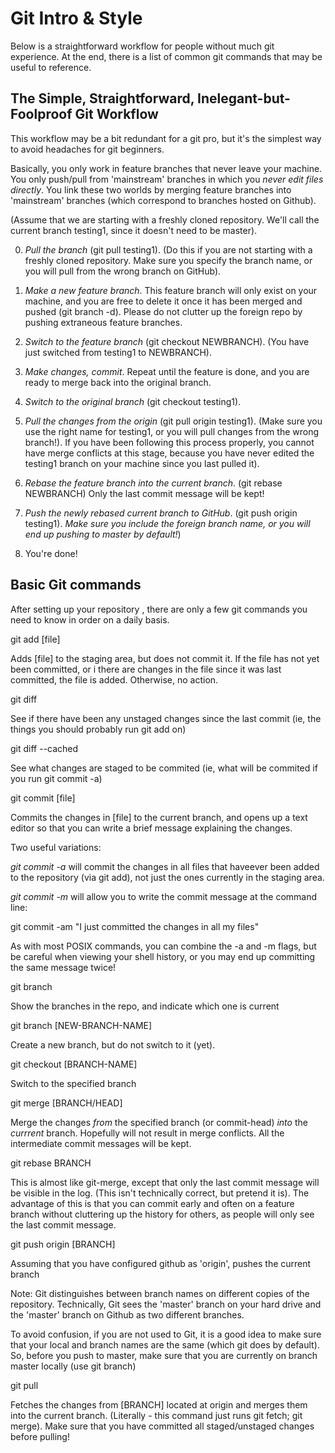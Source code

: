 Git Intro & Style
==============


Below is a straightforward workflow for people without much git experience. At the end, there is a list of common git commands that may be useful to reference. 

The Simple, Straightforward, Inelegant-but-Foolproof Git Workflow
--------------------------


This workflow may be a bit redundant for a git pro, but it's the simplest way to avoid headaches for git beginners.

Basically, you only work in feature branches that never leave your machine. You only push/pull from 'mainstream' branches in which you _never edit files directly_. You link these two worlds by merging feature branches into 'mainstream' branches (which correspond to branches hosted on Github).

(Assume that we are starting with a freshly cloned repository. We'll call the current branch testing1, since it doesn't need to be master).

0. _Pull the branch_ (git pull testing1). (Do this if you are not starting with a freshly cloned repository. Make sure you specify the branch name, or you will pull from the wrong branch on GitHub).

1. _Make a new feature branch_. This feature branch will only exist on your machine, and you are free to delete it once it has been merged and pushed (git branch -d). Please do not clutter up the foreign repo by pushing extraneous feature branches.

2. _Switch to the feature branch_ (git checkout NEWBRANCH). (You have just switched from testing1 to NEWBRANCH).

3. _Make changes, commit_. Repeat until the feature is done, and you are ready to merge back into the original branch.

4. _Switch to the original branch_ (git checkout testing1).

5. _Pull the changes from the origin_ (git pull origin testing1). (Make sure you use the right name for testing1, or you will pull changes from the wrong branch!). If you have been following this process properly, you cannot have merge conflicts at this stage, because you have never edited the testing1 branch on your machine since you last pulled it).

5. _Rebase the feature branch into the current branch_. (git rebase NEWBRANCH) Only the last commit message will be kept!

6. _Push the newly rebased current branch to GitHub_. (git push origin testing1). *Make sure you include the foreign branch name, or you will end up pushing to master by default!*)

7. You're done!


Basic Git commands
-------------------

After setting up your repository , there are only a few git commands you need to know in order on a daily basis.


git add [file]

Adds [file] to the staging area, but does not commit it. If the file has not yet been committed, or i there are changes in the file since it was last committed, the file is added. Otherwise, no action.


git diff 

See if there have been any unstaged changes since the last commit (ie, the things you should probably run git add on)

git diff --cached

See what changes are staged to be commited (ie, what will be commited if you run git commit -a)

git commit [file]

Commits the changes in [file] to the current branch, and opens up a text editor so that you can write a brief message explaining the changes. 

Two useful variations:

*git commit -a* will commit the changes in all files that haveever been added to the repository (via git add), not just the ones currently in the staging area.

*git commit -m* will allow you to write the commit message at the command line:

git commit -am "I just committed the changes in all my files"

As with most POSIX commands, you can combine the -a and -m flags, but be careful when viewing your shell history, or you may end up committing the same message twice!


git branch

Show the branches in the repo, and indicate which one is current

git branch [NEW-BRANCH-NAME]

Create a new branch, but do not switch to it (yet).

git checkout [BRANCH-NAME]

Switch to the specified branch


git merge [BRANCH/HEAD]

Merge the changes *from* the specified branch (or commit-head) *into* the *currrent* branch. Hopefully will not result in merge conflicts. All the intermediate commit messages will be kept.

git rebase BRANCH

This is almost like git-merge, except that only the last commit message will be visible in the log. (This isn't technically correct, but pretend it is). The advantage of this is that you can commit early and often on a feature branch without cluttering up the history for others, as people will only see the last commit message.

git push origin [BRANCH]

Assuming that you have configured github as 'origin', pushes the current branch 

Note: Git distinguishes between branch names on different copies of the repository. Technically, Git sees the 'master' branch on your hard drive and the 'master' branch on Github as two different branches.

To avoid confusion, if you are not used to Git, it is a good idea to make sure that your local and branch names are the same (which git does by default). So, before you push to master, make sure that you are currently on branch master locally (use git branch)


git pull 

Fetches the changes from [BRANCH] located at origin and merges them into the current branch. (Literally - this command just runs git fetch; git merge). Make sure that you have committed all staged/unstaged changes before pulling! 


